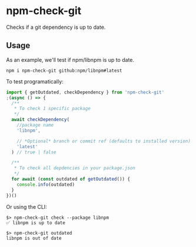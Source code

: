 # npm-check-git

Checks if a git dependency is up to date.

## Usage

As an example, we'll test if npm/libnpm is up to date.

```
npm i npm-check-git github:npm/libnpm#latest
```

To test programatically:

```javascript
import { getOutdated, checkDependency } from 'npm-check-git'
;(async () => {
  /**
   * To check 1 specific package
   */
  await checkDependency(
    //package name
    'libnpm',

    // *Optional* branch or commit ref (defaults to installed version)
    'latest'
  ) // true | false

  /**
   * To check all depdencies in your package.json
   */
  for await (const outdated of getOutdated()) {
    console.info(outdated)
  }
})()
```

Or using the CLI:

```
$> npm-check-git check --package libnpm
✅ libnpm is up to date

$> npm-check-git outdated
libnpm is out of date
```

